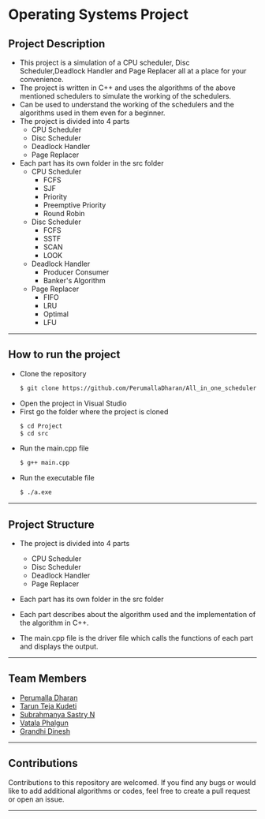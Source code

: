 # Operating Systems Project

## Project Description
- This project is a simulation of a CPU scheduler, Disc Scheduler,Deadlock Handler and Page Replacer all at a place for your convenience. 
- The project is written in C++ and uses the algorithms of the above mentioned schedulers to simulate the working of the schedulers.
- Can be used to understand the working of the schedulers and the algorithms used in them even for a beginner.
- The project is divided into 4 parts
    - CPU Scheduler
    - Disc Scheduler
    - Deadlock Handler
    - Page Replacer
- Each part has its own folder in the src folder
    - CPU Scheduler
        - FCFS
        - SJF
        - Priority
        - Preemptive Priority
        - Round Robin
    - Disc Scheduler
        - FCFS
        - SSTF
        - SCAN
        - LOOK
    - Deadlock Handler
        - Producer Consumer
        - Banker's Algorithm
    - Page Replacer
        - FIFO
        - LRU
        - Optimal
        - LFU
<hr>

## How to run the project
- Clone the repository
    ```bash
    $ git clone https://github.com/PerumallaDharan/All_in_one_scheduler
    ```
- Open the project in Visual Studio
- First go the folder where the project is cloned
    ```bash
    $ cd Project
    $ cd src
    ```
- Run the main.cpp file
    ```bash
    $ g++ main.cpp
    ```
- Run the executable file
    ```bash
    $ ./a.exe
    ```

<hr>

## Project Structure
- The project is divided into 4 parts
    - CPU Scheduler
    - Disc Scheduler
    - Deadlock Handler
    - Page Replacer
- Each part has its own folder in the src folder
- Each part describes about the algorithm used and the implementation of the algorithm in C++.

- The main.cpp file is the driver file which calls the functions of each part and displays the output.

<hr>

## Team Members
- [Perumalla Dharan](https://github.com/PerumallaDharan)        
- [Tarun Teja Kudeti](https://github.com/TaruntejaKudeti)       
- [Subrahmanya Sastry N](https://github.com/PavanNVSS)   
- [Vatala Phalgun](https://github.com/Vatala-Phalgun)          
- [Grandhi Dinesh](https://github.com/dinesh-grandhi)

<hr>

## Contributions
Contributions to this repository are welcomed. If you find any bugs or would like to add additional algorithms or codes, feel free to create a pull request or open an issue.

<hr />

